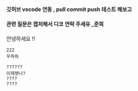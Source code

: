####  깃허브 vscode 연동 , pull commit push 테스트 해보고
####  관련 질문은 캡처해서 디코 연락 주세유 _준희

안녕하세요
!!
~~~~ ++++pull 수정 
222
우하하

??????
이제됏나?
????
????